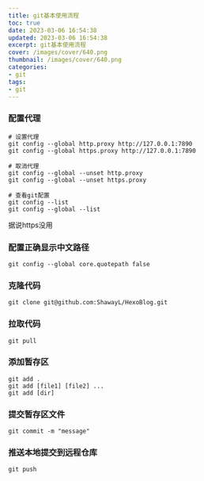 ```yaml
---
title: git基本使用流程
toc: true
date: 2023-03-06 16:54:38
updated: 2023-03-06 16:54:38
excerpt: git基本使用流程
cover: /images/cover/640.png
thumbnail: /images/cover/640.png
categories:
- git
tags:
- git
---
```


### 配置代理

```shell
# 设置代理
git config --global http.proxy http://127.0.0.1:7890
git config --global https.proxy http://127.0.0.1:7890

# 取消代理
git config --global --unset http.proxy
git config --global --unset https.proxy

# 查看git配置
git config --list
git config --global --list 
```

据说https没用

### 配置正确显示中文路径

```shell
git config --global core.quotepath false
```

### 克隆代码

```shell
git clone git@github.com:ShawayL/HexoBlog.git
```

### 拉取代码

```shell
git pull
```

### 添加暂存区

```shell
git add .
git add [file1] [file2] ...
git add [dir]
```

### 提交暂存区文件

```shell
git commit -m "message"
```

### 推送本地提交到远程仓库

```shell
git push
```

